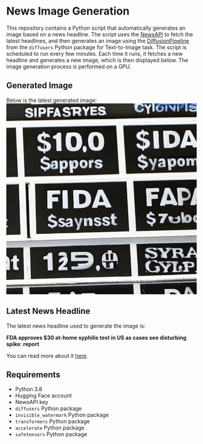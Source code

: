 # News Image Generation
This repository contains a Python script that automatically generates an image based on a news headline. The script uses the [NewsAPI](https://newsapi.org/) to fetch the latest headlines, and then generates an image using the [DiffusionPipeline](https://github.com/huggingface/diffusers) from the `diffusers` Python package for Text-to-Image task.
The script is scheduled to run every few minutes. Each time it runs, it fetches a new headline and generates a new image, which is then displayed below. The image generation process is performed on a GPU.

## Generated Image
Below is the latest generated image:
![Generated Image](image.png)

## Latest News Headline
The latest news headline used to generate the image is:

**FDA approves $30 at-home syphilis test in US as cases see disturbing spike: report**

You can read more about it [here](https://news.google.com/rss/articles/CBMiqwFBVV95cUxPaXY3cXpjM1U2cS1yQ2plS3BYWkYwMEJNaDFOOW1RNzhVUXZZS3hscnRoNlhDeTRIdkV2YkpOT1NFR1FjbWVCWXh2MTFvSHk4dVNLXzNiY2dDaWV2VmdVMTBmajQ3Q0hGem50dGo1UXFHQTJPbEdDVmpub2lnZkF6ZXhSVHQ1aE8wRDZTaERuS1ZsTzVqYmhPNURzeW1meXZjdzlqZUVjOXlyV1E?oc=5).

## Requirements
- Python 3.8
- Hugging Face account
- NewsAPI key
- `diffusers` Python package
- `invisible_watermark` Python package
- `transformers` Python package
- `accelerate` Python package
- `safetensors` Python package
